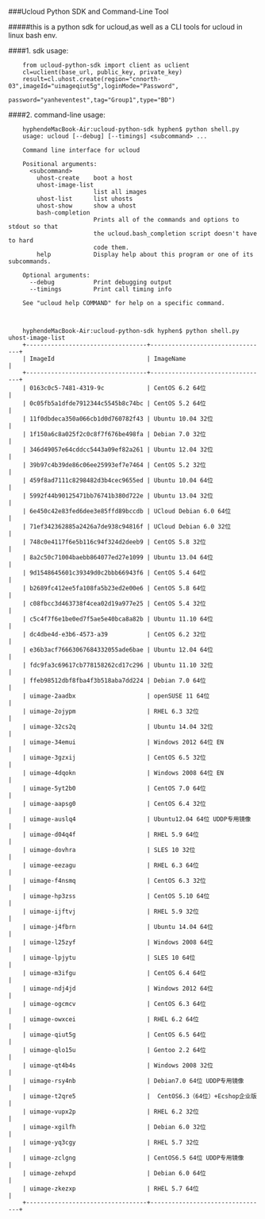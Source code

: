 ###Ucloud Python SDK and Command-Line Tool

#####this is a python sdk for ucloud,as well as a CLI tools for ucloud in linux bash
env.

####1. sdk usage:


        from ucloud-python-sdk import client as uclient
        cl=uclient(base_url, public_key, private_key)
        result=cl.uhost.create(region="cnnorth-03",imageId="uimageqiut5g",loginMode="Password",
                            password="yanheventest",tag="Group1",type="BD")


####2. command-line usage:

        hyphendeMacBook-Air:ucloud-python-sdk hyphen$ python shell.py
        usage: ucloud [--debug] [--timings] <subcommand> ...

        Command line interface for ucloud

        Positional arguments:
          <subcommand>
            uhost-create    boot a host
            uhost-image-list
                            list all images
            uhost-list      list uhosts
            uhost-show      show a uhost
            bash-completion
                            Prints all of the commands and options to stdout so that
                            the ucloud.bash_completion script doesn't have to hard
                            code them.
            help            Display help about this program or one of its subcommands.

        Optional arguments:
          --debug           Print debugging output
          --timings         Print call timing info

        See "ucloud help COMMAND" for help on a specific command.



        hyphendeMacBook-Air:ucloud-python-sdk hyphen$ python shell.py  uhost-image-list
        +----------------------------------+---------------------------------+
        | ImageId                          | ImageName                       |
        +----------------------------------+---------------------------------+
        | 0163c0c5-7481-4319-9c            | CentOS 6.2 64位                 |
        | 0c05fb5a1dfde7912344c5545b8c74bc | CentOS 5.2 64位                 |
        | 11f0dbdeca350a066cb1d0d760782f43 | Ubuntu 10.04 32位               |
        | 1f150a6c8a025f2c0c8f7f676be498fa | Debian 7.0 32位                 |
        | 346d49057e64cddcc5443a09ef82a261 | Ubuntu 12.04 32位               |
        | 39b97c4b39de86c06ee25993ef7e7464 | CentOS 5.2 32位                 |
        | 459f8ad7111c8298482d3b4cec9655ed | Ubuntu 10.04 64位               |
        | 5992f44b90125471bb76741b380d722e | Ubuntu 13.04 32位               |
        | 6e450c42e83fed6dee3e85ffd89bccdb | UCloud Debian 6.0 64位          |
        | 71ef342362885a2426a7de938c94816f | UCloud Debian 6.0 32位          |
        | 748c0e4117f6e5b116c94f324d2deeb9 | CentOS 5.8 32位                 |
        | 8a2c50c71004baebb864077ed27e1099 | Ubuntu 13.04 64位               |
        | 9d1548645601c39349d0c2bbb66943f6 | CentOS 5.4 64位                 |
        | b2689fc412ee5fa108fa5b23ed2e00e6 | CentOS 5.8 64位                 |
        | c08fbcc3d463738f4cea02d19a977e25 | CentOS 5.4 32位                 |
        | c5c4f7f6e1be0ed7f5ae5e40bca8a82b | Ubuntu 11.10 64位               |
        | dc4dbe4d-e3b6-4573-a39           | CentOS 6.2 32位                 |
        | e36b3acf76663067684332055ade6bae | Ubuntu 12.04 64位               |
        | fdc9fa3c69617cb778158262cd17c296 | Ubuntu 11.10 32位               |
        | ffeb98512dbf8fba4f3b518aba7dd224 | Debian 7.0 64位                 |
        | uimage-2aadbx                    | openSUSE 11 64位                |
        | uimage-2ojypm                    | RHEL 6.3 32位                   |
        | uimage-32cs2q                    | Ubuntu 14.04 32位               |
        | uimage-34emui                    | Windows 2012 64位 EN            |
        | uimage-3gzxij                    | CentOS 6.5 32位                 |
        | uimage-4dqokn                    | Windows 2008 64位 EN            |
        | uimage-5yt2b0                    | CentOS 7.0 64位                 |
        | uimage-aapsg0                    | CentOS 6.4 32位                 |
        | uimage-auslq4                    | Ubuntu12.04 64位 UDDP专用镜像    |
        | uimage-d04q4f                    | RHEL 5.9 64位                   |
        | uimage-dovhra                    | SLES 10 32位                    |
        | uimage-eezagu                    | RHEL 6.3 64位                   |
        | uimage-f4nsmq                    | CentOS 6.3 32位                 |
        | uimage-hp3zss                    | CentOS 5.10 64位                |
        | uimage-ijftvj                    | RHEL 5.9 32位                   |
        | uimage-j4fbrn                    | Ubuntu 14.04 64位               |
        | uimage-l25zyf                    | Windows 2008 64位               |
        | uimage-lpjytu                    | SLES 10 64位                    |
        | uimage-m3ifgu                    | CentOS 6.4 64位                 |
        | uimage-ndj4jd                    | Windows 2012 64位               |
        | uimage-ogcmcv                    | CentOS 6.3 64位                 |
        | uimage-owxcei                    | RHEL 6.2 64位                   |
        | uimage-qiut5g                    | CentOS 6.5 64位                 |
        | uimage-qlo15u                    | Gentoo 2.2 64位                 |
        | uimage-qt4b4s                    | Windows 2008 32位               |
        | uimage-rsy4nb                    | Debian7.0 64位 UDDP专用镜像      |
        | uimage-t2qre5                    |  CentOS6.3（64位）+Ecshop企业版  |
        | uimage-vupx2p                    | RHEL 6.2 32位                   |
        | uimage-xgilfh                    | Debian 6.0 32位                 |
        | uimage-yq3cgy                    | RHEL 5.7 32位                   |
        | uimage-zclgng                    | CentOS6.5 64位 UDDP专用镜像      |
        | uimage-zehxpd                    | Debian 6.0 64位                 |
        | uimage-zkezxp                    | RHEL 5.7 64位                   |
        +----------------------------------+---------------------------------+


